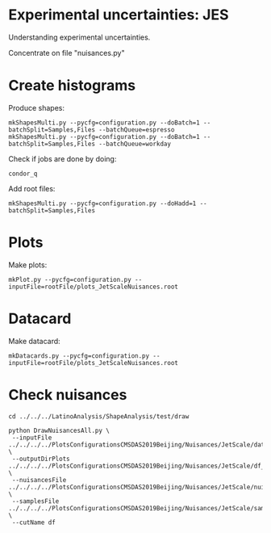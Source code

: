 Experimental uncertainties: JES
====

Understanding experimental uncertainties.

Concentrate on file "nuisances.py"



Create histograms
====

Produce shapes:

    mkShapesMulti.py --pycfg=configuration.py --doBatch=1 --batchSplit=Samples,Files --batchQueue=espresso
    mkShapesMulti.py --pycfg=configuration.py --doBatch=1 --batchSplit=Samples,Files --batchQueue=workday 
    
    
Check if jobs are done by doing:

    condor_q
    
Add root files:

    mkShapesMulti.py --pycfg=configuration.py --doHadd=1 --batchSplit=Samples,Files
    

Plots
====

Make plots:


    mkPlot.py --pycfg=configuration.py --inputFile=rootFile/plots_JetScaleNuisances.root

    

Datacard
====

Make datacard:


    mkDatacards.py --pycfg=configuration.py --inputFile=rootFile/plots_JetScaleNuisances.root

    
Check nuisances
====

    cd ../../../LatinoAnalysis/ShapeAnalysis/test/draw

    python DrawNuisancesAll.py \
     --inputFile ../../../../PlotsConfigurationsCMSDAS2019Beijing/Nuisances/JetScale/datacards/df/ptll/shapes/histos_df.root  \
     --outputDirPlots ../../../../PlotsConfigurationsCMSDAS2019Beijing/Nuisances/JetScale/df_nuisance  \
     --nuisancesFile ../../../../PlotsConfigurationsCMSDAS2019Beijing/Nuisances/JetScale/nuisances.py  \
     --samplesFile   ../../../../PlotsConfigurationsCMSDAS2019Beijing/Nuisances/JetScale/samples.py \
     --cutName df
     
     